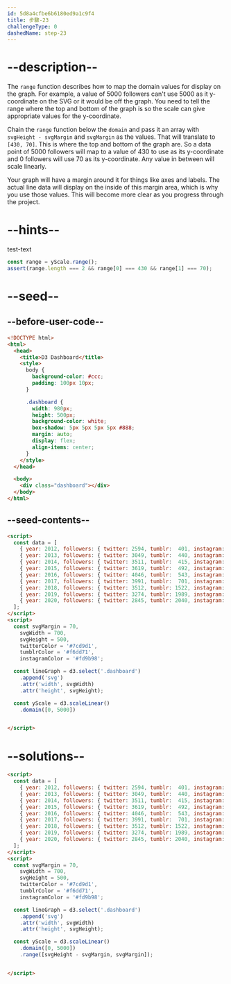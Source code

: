 ```yaml
---
id: 5d8a4cfbe6b6180ed9a1c9f4
title: 步驟-23
challengeType: 0
dashedName: step-23
---
```


# --description--

The `range` function describes how to map the domain values for display on the graph. For example, a value of 5000 followers can't use 5000 as it y-coordinate on the SVG or it would be off the graph. You need to tell the range where the top and bottom of the graph is so the scale can give appropriate values for the y-coordinate.

Chain the `range` function below the `domain` and pass it an array with `svgHeight - svgMargin` and `svgMargin` as the values. That will translate to `[430, 70]`. This is where the top and bottom of the graph are. So a data point of 5000 followers will map to a value of 430 to use as its y-coordinate and 0 followers will use 70 as its y-coordinate. Any value in between will scale linearly.

Your graph will have a margin around it for things like axes and labels. The actual line data will display on the inside of this margin area, which is why you use those values. This will become more clear as you progress through the project.

# --hints--

test-text

```js
const range = yScale.range();
assert(range.length === 2 && range[0] === 430 && range[1] === 70);
```

# --seed--

## --before-user-code--

```html
<!DOCTYPE html>
<html>
  <head>
    <title>D3 Dashboard</title>
    <style>
      body {
        background-color: #ccc;
        padding: 100px 10px;
      }

      .dashboard {
        width: 980px;
        height: 500px;
        background-color: white;
        box-shadow: 5px 5px 5px 5px #888;
        margin: auto;
        display: flex;
        align-items: center;
      }
    </style>
  </head>

  <body>
    <div class="dashboard"></div>
  </body>
</html>
```

## --seed-contents--

```html
<script>
  const data = [ 
    { year: 2012, followers: { twitter: 2594, tumblr:  401, instagram:   83 }},
    { year: 2013, followers: { twitter: 3049, tumblr:  440, instagram:  192 }},
    { year: 2014, followers: { twitter: 3511, tumblr:  415, instagram:  511 }},
    { year: 2015, followers: { twitter: 3619, tumblr:  492, instagram: 1014 }},
    { year: 2016, followers: { twitter: 4046, tumblr:  543, instagram: 2066 }},
    { year: 2017, followers: { twitter: 3991, tumblr:  701, instagram: 3032 }},
    { year: 2018, followers: { twitter: 3512, tumblr: 1522, instagram: 4512 }},
    { year: 2019, followers: { twitter: 3274, tumblr: 1989, instagram: 4715 }},
    { year: 2020, followers: { twitter: 2845, tumblr: 2040, instagram: 4801 }}
  ];
</script>
<script>
  const svgMargin = 70,
    svgWidth = 700,
    svgHeight = 500,
    twitterColor = '#7cd9d1',
    tumblrColor = '#f6dd71',
    instagramColor = '#fd9b98';

  const lineGraph = d3.select('.dashboard')
    .append('svg')
    .attr('width', svgWidth)
    .attr('height', svgHeight);

  const yScale = d3.scaleLinear()
    .domain([0, 5000])


</script>
```

# --solutions--

```html
<script>
  const data = [ 
    { year: 2012, followers: { twitter: 2594, tumblr:  401, instagram:   83 }},
    { year: 2013, followers: { twitter: 3049, tumblr:  440, instagram:  192 }},
    { year: 2014, followers: { twitter: 3511, tumblr:  415, instagram:  511 }},
    { year: 2015, followers: { twitter: 3619, tumblr:  492, instagram: 1014 }},
    { year: 2016, followers: { twitter: 4046, tumblr:  543, instagram: 2066 }},
    { year: 2017, followers: { twitter: 3991, tumblr:  701, instagram: 3032 }},
    { year: 2018, followers: { twitter: 3512, tumblr: 1522, instagram: 4512 }},
    { year: 2019, followers: { twitter: 3274, tumblr: 1989, instagram: 4715 }},
    { year: 2020, followers: { twitter: 2845, tumblr: 2040, instagram: 4801 }}
  ];
</script>
<script>
  const svgMargin = 70,
    svgWidth = 700,
    svgHeight = 500,
    twitterColor = '#7cd9d1',
    tumblrColor = '#f6dd71',
    instagramColor = '#fd9b98';

  const lineGraph = d3.select('.dashboard')
    .append('svg')
    .attr('width', svgWidth)
    .attr('height', svgHeight);

  const yScale = d3.scaleLinear()
    .domain([0, 5000])
    .range([svgHeight - svgMargin, svgMargin]);


</script>  
```
